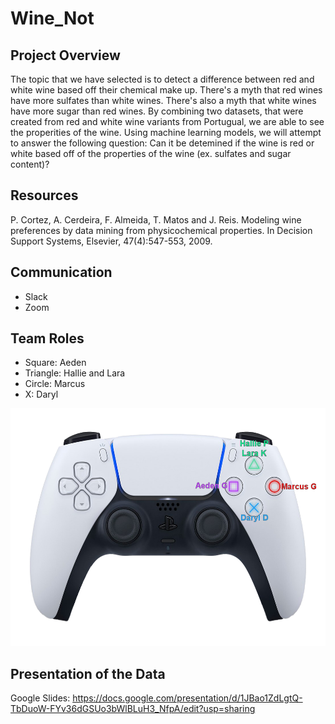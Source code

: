 # Wine_Not

## Project Overview
The topic that we have selected is to detect a difference between red and white wine based off their chemical make up. There's a myth that red wines have more sulfates than white wines. There's also a myth that white wines have more sugar than red wines. By combining two datasets, that were created from red and white wine variants from Portugual, we are able to see the properities of the wine. Using machine learning models, we will attempt to answer the following question: Can it be detemined if the wine is red or white based off of the properties of the wine (ex. sulfates and sugar content)?

## Resources
P. Cortez, A. Cerdeira, F. Almeida, T. Matos and J. Reis. Modeling wine preferences by data mining from physicochemical properties. In Decision Support Systems, Elsevier, 47(4):547-553, 2009.

## Communication
- Slack
- Zoom 

## Team Roles
- Square: Aeden
- Triangle: Hallie and Lara
- Circle: Marcus
- X: Daryl
<p align="center">
   <img src="https://github.com/AedenG/Wine_Not/blob/main/ps5_group_label.png" width="520" height="380">
</p>

## Presentation of the Data
Google Slides: https://docs.google.com/presentation/d/1JBao1ZdLgtQ-TbDuoW-FYv36dGSUo3bWlBLuH3_NfpA/edit?usp=sharing
